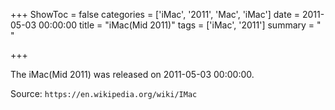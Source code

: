 +++
ShowToc = false
categories = ['iMac', '2011', 'Mac', 'iMac']
date = 2011-05-03 00:00:00
title = "iMac(Mid 2011)"
tags = ['iMac', '2011']
summary = " "

+++

The iMac(Mid 2011) was released on 2011-05-03 00:00:00.

Source: `https://en.wikipedia.org/wiki/IMac`


